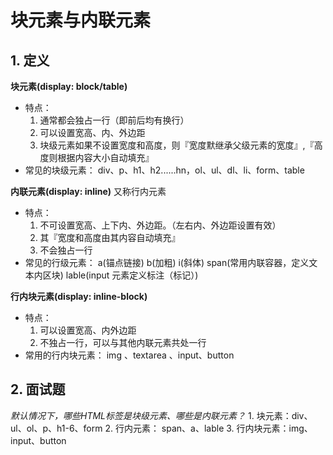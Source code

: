 # 块元素与内联元素
## 1. 定义
**块元素(display: block/table)**
- 特点：
    1) 通常都会独占一行（即前后均有换行）
    2) 可以设置宽高、内、外边距
    3) 块级元素如果不设置宽度和高度，则『宽度默继承父级元素的宽度』,『高度则根据内容大小自动填充』
- 常见的块级元素：
    div、p、h1、h2......hn，ol、ul、dl、li、form、table  

**内联元素(display: inline)**
又称行内元素
- 特点：
    1) 不可设置宽高、上下内、外边距。（左右内、外边距设置有效）
    2) 其『宽度和高度由其内容自动填充』
    3) 不会独占一行
- 常见的行级元素：
    a(锚点链接)
    b(加粗)
    i(斜体)
    span(常用内联容器，定义文本内区块)
    lable(input 元素定义标注（标记）)
    
**行内块元素(display: inline-block)**
- 特点：
    1) 可以设置宽高、内外边距
    2) 不独占一行，可以与其他内联元素共处一行
- 常用的行内块元素：
    img 、textarea 、input、button
## 2. 面试题
*默认情况下，哪些HTML标签是块级元素、哪些是内联元素？*
    1. 块元素：div、ul、ol、p、h1-6、form
    2. 行内元素： span、a、lable
    3. 行内块元素：img、input、button